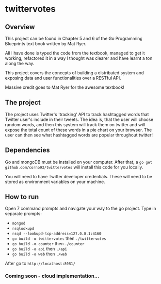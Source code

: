 # twittervotes

## Overview

This project can be found in Chapter 5 and 6 of the Go Programming Blueprints text book written by Mat Ryer. 

All I have done is typed the code from the textbook, managed to get it working, refactored it in a way I thought was clearer and have learnt a ton along the way.

This project covers the concepts of building a distributed system and exposing data and user functionalities over a RESTful API.

Massive credit goes to Mat Ryer for the awesome textbook!

## The project

The project uses Twitter's 'tracking' API to track hashtagged words that Twitter user's include in their tweets. 
The idea is, that the user will choose random words, and then this system will track them on twitter and will expose the total count of these words in a pie chart on your browser. 
The user can then see what hashtagged words are popular throughout twitter!


## Dependencies
Go and mongoDB must be installed on your computer. 
After that, a ```go get github.com/corno93/twittervotes``` will install this code for you locally. 

You will need to have Twitter developer credentials. These will need to be stored as environment variables on your machine.

## How to run
Open 7 command prompts and navigate your way to the go project.
Type in separate prompts:
- ```mongod```
- ```nsqlookupd```
- ```nsqd --lookupd-tcp-address=127.0.0.1:4160```
- ```go build -o twittervotes``` then ```./twittervotes```
- ```go build -o counter``` then ```./counter```
- ```go build -o api``` then ```./api```
- ```go build -o web``` then ```./web```

After go to ```http://localhost:8081/```



### Coming soon - cloud implementation...
